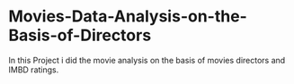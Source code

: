 # Movies-Data-Analysis-on-the-Basis-of-Directors
In this Project i did the movie analysis on the basis of movies directors and IMBD ratings.
